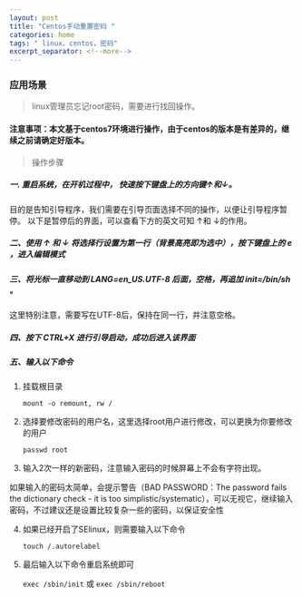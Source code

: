 ```yaml
---
layout: post
title: "Centos手动重置密码 "
categories: home
tags: " linux，centos，密码"
excerpt_separator: <!--more-->
--- 
```

### 应用场景
> linux管理员忘记root密码，需要进行找回操作。
<!--more-->

#### 注意事项：本文基于centos7环境进行操作，由于centos的版本是有差异的，继续之前请确定好版本。

> 操作步骤

##### 一. 重启系统，在开机过程中， 快速按下键盘上的方向键↑和↓。

目的是告知引导程序，我们需要在引导页面选择不同的操作，以便让引导程序暂停。
以下是暂停后的界面，可以查看下方的英文可知 ↑和 ↓的作用。

##### 二、使用 ↑ 和 ↓ 将选择行设置为第一行（背景高亮即为选中），按下键盘上的 e ，进入编辑模式
##### 三、将光标一直移动到 LANG=en_US.UTF-8 后面，空格，再追加 init=/bin/sh 。

这里特别注意，需要写在UTF-8后，保持在同一行，并注意空格。

##### 四、按下 CTRL+X 进行引导启动，成功后进入该界面
##### 五、输入以下命令

1. 挂载根目录

    `mount -o remount, rw /`

2. 选择要修改密码的用户名，这里选择root用户进行修改，可以更换为你要修改的用户

    `passwd root`

3. 输入2次一样的新密码，注意输入密码的时候屏幕上不会有字符出现。

如果输入的密码太简单，会提示警告（BAD PASSWORD：The password fails the dictionary check - it is too simplistic/systematic），可以无视它，继续输入密码，不过建议还是设置比较复杂一些的密码，以保证安全性

4. 如果已经开启了SElinux，则需要输入以下命令

    `touch /.autorelabel`

5. 最后输入以下命令重启系统即可

    `exec /sbin/init`
或
    `exec /sbin/reboot`

